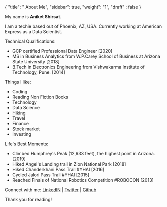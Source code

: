 {
    "title": " About Me",
    "sidebar": true,
    "weight": "1",
    "draft" : false
}

My name is **Aniket Shirsat**.  </br>

I am a techie based out of Phoenix, AZ, USA. Currently working at American Express as a Data Scientist.

Technical Qualifications:
* GCP certified Professional Data Engineer [2020]
* MS in Business Analytics from W.P.Carey School of Business at Arizona State University [2018]
* B.Tech in Electronics Engineering from Vishwakarma Institute of Technology, Pune. [2014]

Things I like:

* Coding
* Reading Non Fiction Books
* Technology
* Data Science
* Hiking
* Travel
* Finance
* Stock market
* Investing

Life's Best Moments:
* Climbed Humphrey's Peak (12,633 feet), the highest point in Arizona. [2019]
* Hiked Angel's Landing trail in Zion National Park [2018]
* Hiked Chanderkhani Pass Trail #YHAI [2016]
* Cycled Jalori Pass Trail #YHAI [2015]
* Reached Finals of National Robotics Competition #ROBOCON [2013]

Connect with me:
[LinkedIN](https://www.linkedin.com/in/aniketshirsat/)  |
[Twitter](https://twitter.com/an1ke7) |
[Github](https://github.com/an1ke7)

Thank you for reading!
